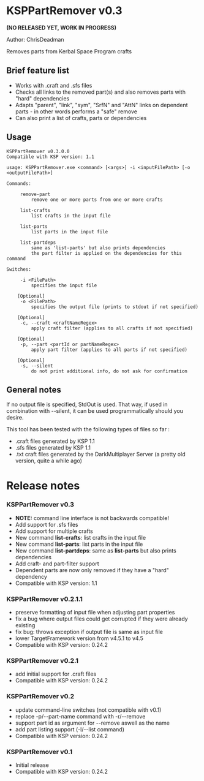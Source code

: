 KSPPartRemover v0.3
=======================
**(NO RELEASED YET, WORK IN PROGRESS)**

Author: ChrisDeadman

Removes parts from Kerbal Space Program crafts

## Brief feature list
* Works with .craft and .sfs files
* Checks all links to the removed part(s) and also removes parts with "hard" dependencies
* Adapts "parent", "link", "sym", "SrfN" and "AttN" links on dependent parts - in other words performs a "safe" remove
* Can also print a list of crafts, parts or dependencies

## Usage
```
KSPPartRemover v0.3.0.0
Compatible with KSP version: 1.1

usage: KSPPartRemover.exe <command> [<args>] -i <inputFilePath> [-o <outputFilePath>]

Commands:

	 remove-part
		 remove one or more parts from one or more crafts

	 list-crafts
		 list crafts in the input file

	 list-parts
		 list parts in the input file

	 list-partdeps
		 same as 'list-parts' but also prints dependencies
		 the part filter is applied on the dependencies for this command

Switches:

	 -i <FilePath>
		 specifies the input file

	[Optional]
	 -o <FilePath>
		 specifies the output file (prints to stdout if not specified)

	[Optional]
	 -c, --craft <craftNameRegex>
		 apply craft filter (applies to all crafts if not specified)

	[Optional]
	 -p, --part <partId or partNameRegex>
		 apply part filter (applies to all parts if not specified)

	[Optional]
	 -s, --silent
		 do not print additional info, do not ask for confirmation
```

## General notes

If no output file is specified, StdOut is used.
That way, if used in combination with --silent, it can be used programmatically should you desire.

This tool has been tested with the following types of files so far :
* .craft files generated by KSP 1.1
* .sfs files generated by KSP 1.1
* .txt craft files generated by the DarkMultiplayer Server (a pretty old version, quite a while ago)

Release notes
=======================

### KSPPartRemover v0.3
* **NOTE:** command line interface is not backwards compatible!
* Add support for .sfs files
* Add support for multiple crafts
* New command **list-crafts**: list crafts in the input file
* New command **list-parts**: list parts in the input file
* New command **list-partdeps**: same as **list-parts** but also prints dependencies
* Add craft- and part-filter support
* Dependent parts are now only removed if they have a "hard" dependency
* Compatible with KSP version: 1.1

### KSPPartRemover v0.2.1.1
* preserve formatting of input file when adjusting part properties
* fix a bug where output files could get corrupted if they were already existing
* fix bug: throws exception if output file is same as input file
* lower TargetFramework version from v4.5.1 to v4.5
* Compatible with KSP version: 0.24.2

### KSPPartRemover v0.2.1
* add initial support for .craft files
* Compatible with KSP version: 0.24.2

### KSPPartRemover v0.2
* update command-line switches (not compatible with v0.1)
* replace -p/--part-name command with -r/--remove
* support part id as argument for --remove aswell as the name
* add part listing support (-l/--list command)
* Compatible with KSP version: 0.24.2

### KSPPartRemover v0.1
* Initial release
* Compatible with KSP version: 0.24.2
